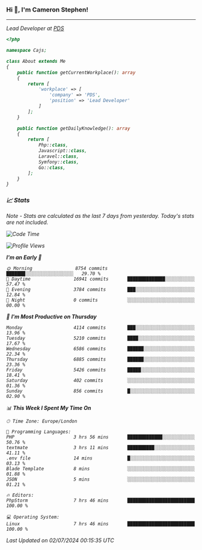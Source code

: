 ### Hi 👋, I'm Cameron Stephen!
<hr>
<p><em>Lead Developer at <a href="https://prindatasolutions.co.uk">PDS</a></p>


```php
<?php

namespace Cajs;

class About extends Me
{
    public function getCurrentWorkplace(): array
    {
        return [
            'workplace' => [
                'company' => 'PDS',
                'position' => 'Lead Developer'
            ]
        ];
    }

    public function getDailyKnowledge(): array
    {
        return [
            Php::class,
            Javascript::class,
            Laravel::class,
            Symfony::class,
            Go::class,
        ];
    }
}
```

### 📈 Stats
<p><em>Note - Stats are calculated as the last 7 days from yesterday. Today's stats are not included.</em></p>


<!--START_SECTION:waka-->
![Code Time](http://img.shields.io/badge/Code%20Time-3%2C860%20hrs%2024%20mins-blue)

![Profile Views](http://img.shields.io/badge/Profile%20Views-0-blue)

**I'm an Early 🐤** 

```text
🌞 Morning                8754 commits        ███████░░░░░░░░░░░░░░░░░░   29.70 % 
🌆 Daytime                16941 commits       ██████████████░░░░░░░░░░░   57.47 % 
🌃 Evening                3784 commits        ███░░░░░░░░░░░░░░░░░░░░░░   12.84 % 
🌙 Night                  0 commits           ░░░░░░░░░░░░░░░░░░░░░░░░░   00.00 % 
```
📅 **I'm Most Productive on Thursday** 

```text
Monday                   4114 commits        ███░░░░░░░░░░░░░░░░░░░░░░   13.96 % 
Tuesday                  5210 commits        ████░░░░░░░░░░░░░░░░░░░░░   17.67 % 
Wednesday                6586 commits        ██████░░░░░░░░░░░░░░░░░░░   22.34 % 
Thursday                 6885 commits        ██████░░░░░░░░░░░░░░░░░░░   23.36 % 
Friday                   5426 commits        █████░░░░░░░░░░░░░░░░░░░░   18.41 % 
Saturday                 402 commits         ░░░░░░░░░░░░░░░░░░░░░░░░░   01.36 % 
Sunday                   856 commits         █░░░░░░░░░░░░░░░░░░░░░░░░   02.90 % 
```


📊 **This Week I Spent My Time On** 

```text
🕑︎ Time Zone: Europe/London

💬 Programming Languages: 
PHP                      3 hrs 56 mins       █████████████░░░░░░░░░░░░   50.76 % 
textmate                 3 hrs 11 mins       ██████████░░░░░░░░░░░░░░░   41.11 % 
.env file                14 mins             █░░░░░░░░░░░░░░░░░░░░░░░░   03.13 % 
Blade Template           8 mins              ░░░░░░░░░░░░░░░░░░░░░░░░░   01.88 % 
JSON                     5 mins              ░░░░░░░░░░░░░░░░░░░░░░░░░   01.21 % 

🔥 Editors: 
PhpStorm                 7 hrs 46 mins       █████████████████████████   100.00 % 

💻 Operating System: 
Linux                    7 hrs 46 mins       █████████████████████████   100.00 % 
```


 Last Updated on 02/07/2024 00:15:35 UTC
<!--END_SECTION:waka-->
